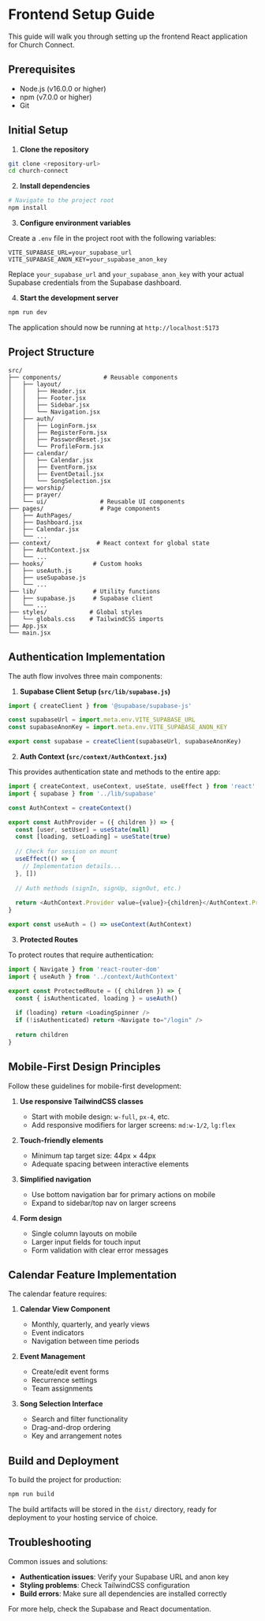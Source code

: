 # Frontend Setup Guide

This guide will walk you through setting up the frontend React application for Church Connect.

## Prerequisites

- Node.js (v16.0.0 or higher)
- npm (v7.0.0 or higher)
- Git

## Initial Setup

1. **Clone the repository**

```bash
git clone <repository-url>
cd church-connect
```

2. **Install dependencies**

```bash
# Navigate to the project root
npm install
```

3. **Configure environment variables**

Create a `.env` file in the project root with the following variables:

```
VITE_SUPABASE_URL=your_supabase_url
VITE_SUPABASE_ANON_KEY=your_supabase_anon_key
```

Replace `your_supabase_url` and `your_supabase_anon_key` with your actual Supabase credentials from the Supabase dashboard.

4. **Start the development server**

```bash
npm run dev
```

The application should now be running at `http://localhost:5173`

## Project Structure

```
src/
├── components/            # Reusable components
│   ├── layout/           
│   │   ├── Header.jsx
│   │   ├── Footer.jsx
│   │   ├── Sidebar.jsx
│   │   └── Navigation.jsx
│   ├── auth/
│   │   ├── LoginForm.jsx
│   │   ├── RegisterForm.jsx
│   │   ├── PasswordReset.jsx
│   │   └── ProfileForm.jsx
│   ├── calendar/
│   │   ├── Calendar.jsx
│   │   ├── EventForm.jsx
│   │   ├── EventDetail.jsx
│   │   └── SongSelection.jsx
│   ├── worship/
│   ├── prayer/
│   └── ui/               # Reusable UI components
├── pages/                # Page components
│   ├── AuthPages/
│   ├── Dashboard.jsx
│   ├── Calendar.jsx
│   └── ...
├── context/             # React context for global state
│   ├── AuthContext.jsx
│   └── ...
├── hooks/              # Custom hooks
│   ├── useAuth.js
│   ├── useSupabase.js
│   └── ...
├── lib/                # Utility functions
│   ├── supabase.js     # Supabase client
│   └── ...
├── styles/            # Global styles
│   └── globals.css    # TailwindCSS imports
├── App.jsx
└── main.jsx
```

## Authentication Implementation

The auth flow involves three main components:

1. **Supabase Client Setup (`src/lib/supabase.js`)**

```javascript
import { createClient } from '@supabase/supabase-js'

const supabaseUrl = import.meta.env.VITE_SUPABASE_URL
const supabaseAnonKey = import.meta.env.VITE_SUPABASE_ANON_KEY

export const supabase = createClient(supabaseUrl, supabaseAnonKey)
```

2. **Auth Context (`src/context/AuthContext.jsx`)**

This provides authentication state and methods to the entire app:

```javascript
import { createContext, useContext, useState, useEffect } from 'react'
import { supabase } from '../lib/supabase'

const AuthContext = createContext()

export const AuthProvider = ({ children }) => {
  const [user, setUser] = useState(null)
  const [loading, setLoading] = useState(true)
  
  // Check for session on mount
  useEffect(() => {
    // Implementation details...
  }, [])
  
  // Auth methods (signIn, signUp, signOut, etc.)
  
  return <AuthContext.Provider value={value}>{children}</AuthContext.Provider>
}

export const useAuth = () => useContext(AuthContext)
```

3. **Protected Routes**

To protect routes that require authentication:

```javascript
import { Navigate } from 'react-router-dom'
import { useAuth } from '../context/AuthContext'

export const ProtectedRoute = ({ children }) => {
  const { isAuthenticated, loading } = useAuth()
  
  if (loading) return <LoadingSpinner />
  if (!isAuthenticated) return <Navigate to="/login" />
  
  return children
}
```

## Mobile-First Design Principles

Follow these guidelines for mobile-first development:

1. **Use responsive TailwindCSS classes**
   - Start with mobile design: `w-full`, `px-4`, etc.
   - Add responsive modifiers for larger screens: `md:w-1/2`, `lg:flex`

2. **Touch-friendly elements**
   - Minimum tap target size: 44px × 44px
   - Adequate spacing between interactive elements

3. **Simplified navigation**
   - Use bottom navigation bar for primary actions on mobile
   - Expand to sidebar/top nav on larger screens

4. **Form design**
   - Single column layouts on mobile
   - Larger input fields for touch input
   - Form validation with clear error messages

## Calendar Feature Implementation

The calendar feature requires:

1. **Calendar View Component**
   - Monthly, quarterly, and yearly views
   - Event indicators
   - Navigation between time periods

2. **Event Management**
   - Create/edit event forms
   - Recurrence settings
   - Team assignments

3. **Song Selection Interface**
   - Search and filter functionality
   - Drag-and-drop ordering
   - Key and arrangement notes

## Build and Deployment

To build the project for production:

```bash
npm run build
```

The build artifacts will be stored in the `dist/` directory, ready for deployment to your hosting service of choice.

## Troubleshooting

Common issues and solutions:

- **Authentication issues**: Verify your Supabase URL and anon key
- **Styling problems**: Check TailwindCSS configuration
- **Build errors**: Make sure all dependencies are installed correctly

For more help, check the Supabase and React documentation.
